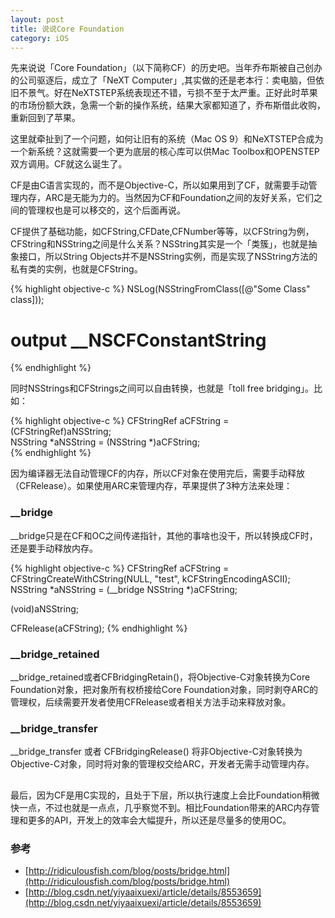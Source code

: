 ```yaml
---
layout: post
title: 说说Core Foundation
category: iOS
---
```


先来说说「Core Foundation」（以下简称CF）的历史吧。当年乔布斯被自己创办的公司驱逐后，成立了「NeXT Computer」,其实做的还是老本行：卖电脑，但依旧不景气。好在NeXTSTEP系统表现还不错，亏损不至于太严重。正好此时苹果的市场份额大跌，急需一个新的操作系统，结果大家都知道了，乔布斯借此收购，重新回到了苹果。

这里就牵扯到了一个问题，如何让旧有的系统（Mac OS 9）和NeXTSTEP合成为一个新系统？这就需要一个更为底层的核心库可以供Mac Toolbox和OPENSTEP双方调用。CF就这么诞生了。

CF是由C语言实现的，而不是Objective-C，所以如果用到了CF，就需要手动管理内存，ARC是无能为力的。当然因为CF和Foundation之间的友好关系，它们之间的管理权也是可以移交的，这个后面再说。

CF提供了基础功能，如CFString,CFDate,CFNumber等等，以CFString为例，CFString和NSString之间是什么关系？NSString其实是一个「类簇」，也就是抽象接口，所以String Objects并不是NSString实例，而是实现了NSString方法的私有类的实例，也就是CFString。

{% highlight objective-c %}
NSLog(NSStringFromClass([@"Some Class" class]));

# output __NSCFConstantString 
{% endhighlight %}

同时NSStrings和CFStrings之间可以自由转换，也就是「toll free bridging」。比如：

{% highlight objective-c %}
CFStringRef aCFString = (CFStringRef)aNSString;  
NSString *aNSString = (NSString *)aCFString;  
{% endhighlight %}

因为编译器无法自动管理CF的内存，所以CF对象在使用完后，需要手动释放（CFRelease）。如果使用ARC来管理内存，苹果提供了3种方法来处理：

### __bridge

__bridge只是在CF和OC之间传递指针，其他的事啥也没干，所以转换成CF时，还是要手动释放内存。

{% highlight objective-c %}
CFStringRef aCFString = CFStringCreateWithCString(NULL, "test", kCFStringEncodingASCII);  
NSString *aNSString = (__bridge NSString *)aCFString;  
      
(void)aNSString;  
      
CFRelease(aCFString);
{% endhighlight %}

### __bridge_retained

__bridge_retained或者CFBridgingRetain()，将Objective-C对象转换为Core Foundation对象，把对象所有权桥接给Core Foundation对象，同时剥夺ARC的管理权，后续需要开发者使用CFRelease或者相关方法手动来释放对象。

### __bridge_transfer

__bridge_transfer 或者 CFBridgingRelease()  将非Objective-C对象转换为Objective-C对象，同时将对象的管理权交给ARC，开发者无需手动管理内存。

<h2></h2>
最后，因为CF是用C实现的，且处于下层，所以执行速度上会比Foundation稍微快一点，不过也就是一点点，几乎察觉不到。相比Foundation带来的ARC内存管理和更多的API，开发上的效率会大幅提升，所以还是尽量多的使用OC。

### 参考

* [http://ridiculousfish.com/blog/posts/bridge.html](http://ridiculousfish.com/blog/posts/bridge.html)
* [http://blog.csdn.net/yiyaaixuexi/article/details/8553659](http://blog.csdn.net/yiyaaixuexi/article/details/8553659)
